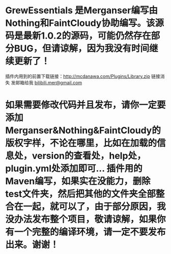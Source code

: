 # GrewEssentials 是Merganser编写由Nothing和FaintCloudy协助编写。该源码是最新1.0.2的源码，可能仍然存在部分BUG，但请谅解，因为我没有时间继续更新了！
插件内用到的前置下载链接：http://mcdanawa.com/Plugins/Library.zip 链接消失 发邮箱给我 bilibili.mer@gmail.com
# 如果需要修改代码并且发布，请你一定要添加Merganser&Nothing&FaintCloudy的版权字样，不论在哪里，比如在加载的信息处，version的查看处，help处，plugin.yml处添加即可... 插件用的Maven编写，如果实在没能力，删除test文件夹，然后把其他的文件夹全部整合在一起，就可以了，由于部分原因，我没办法发布整个项目，敬请谅解，如果你有一个完整的编译环境，请一定不要发布出来。谢谢！
